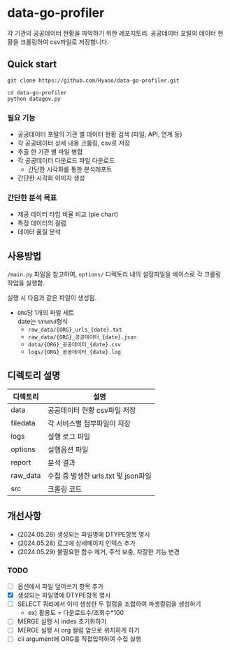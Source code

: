 # data-go-profiler

각 기관의 공공데이터 현황을 파악하기 위한 레포지토리.
공공데이터 포털의 데이터 현황을 크롤링하여 csv파일로 저장합니다.

## Quick start

```
git clone https://github.com/Hyuoo/data-go-profiler.git

cd data-go-profiler
python datagov.py
```


### 필요 기능

- 공공데이터 포털의 기관 별 데이터 현황 검색 (파일, API, 연계 등)
- 각 공공데이터 상세 내용 크롤링, csv로 저장
- 추출 한 기관 별 파일 병합
- 각 공공데이터 다운로드 파일 다운로드
    - 간단한 시각화를 통한 분석레포트
- 간단한 시각화 이미지 생성


### 간단한 분석 목표

- 제공 데이터 타입 비율 비교 (pie chart)
- 특정 데이터의 컬럼
- 데이터 품질 분석


## 사용방법

`/main.py` 파일을 참고하여, `options/` 디렉토리 내의 설정파일을 베이스로 각 크롤링 작업을 실행함.

실행 시 다음과 같은 파일이 생성됨.
- `ORG`당 1개의 파일 세트
    <br>date는 `%Y%m%d`형식
    - `raw_data/{ORG}_urls_{date}.txt`
    - `raw_data/{ORG}_공공데이터_{date}.json`
    - `data/{ORG}_공공데이터_{date}.csv`
    - `logs/{ORG}_공공데이터_{date}.log`
    
## 디렉토리 설명

|디렉토리|설명|
|-|-|
|data|공공데이터 현황 csv파일 저장|
|filedata|각 서비스별 첨부파일이 저장|
|logs|실행 로그 파일|
|options|실행옵션 파일|
|report|분석 결과|
|raw_data|수집 중 발생한 urls.txt 및 json파일|
|src|크롤링 코드|


## 개선사항

- (2024.05.28) 생성되는 파일명에 DTYPE항목 명시
- (2024.05.28) 로그에 상세페이지 인덱스 추가
- (2024.05.29) 불필요한 함수 제거, 주석 보충, 자잘한 기능 변경

### TODO

- [ ] 옵션에서 파일 덮어쓰기 항목 추가
- [x] 생성되는 파일명에 DTYPE항목 명시
- [ ] SELECT 쿼리에서 이미 생성한 두 컬럼을 조합하여 파생컬럼을 생성하기
    - ex) 활용도 = 다운로드수/조회수*100
- [ ] MERGE 실행 시 index 초기화하기
- [ ] MERGE 실행 시 org 컬럼 앞으로 위치하게 하기
- [ ] cli argument에 ORG를 직접입력하여 수집 실행